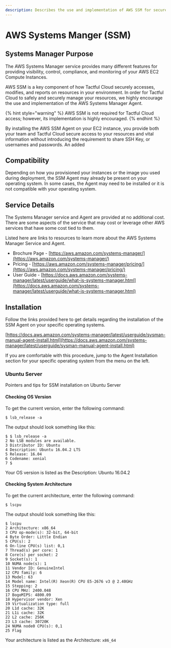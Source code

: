 ```yaml
---
description: Describes the use and implementation of AWS SSM for secure access.
---
```


# AWS Systems Manger \(SSM\)

## Systems Manager Purpose

The AWS Systems Manager service provides many different features for providing visibility, control, compliance, and monitoring of your AWS EC2 Compute Instances.

AWS SSM is a key component of how Tactful Cloud securely accesses, modifies, and reports on resources in your environment. In order for Tactful Cloud to safely and securely manage your resources, we highly encourage the use and implementation of the AWS Systems Manager Agent. 

{% hint style="warning" %}
AWS SSM is not required for Tactful Cloud access; however, its implementation is highly encouraged.
{% endhint %}

By installing the AWS SSM Agent on your EC2 instance, you provide both your team and Tactful Cloud secure access to your resources and vital information without introducing the requirement to share SSH Key, or usernames and passwords. An added

## Compatibility

Depending on how you provisioned your instances or the image you used during deployment, the SSM Agent may already be present on your operating system. In some cases, the Agent may need to be installed or it is not compatible with your operating system.

## Service Details

The Systems Manager service and Agent are provided at no additional cost. There are some aspects of the service that may cost or leverage other AWS services that have some cost tied to them.

Listed here are links to resources to learn more about the AWS Systems Manager Service and Agent.

* Brochure Page - [https://aws.amazon.com/systems-manager/](https://aws.amazon.com/systems-manager/)
* Pricing - [https://aws.amazon.com/systems-manager/pricing/](https://aws.amazon.com/systems-manager/pricing/)
* User Guide - [https://docs.aws.amazon.com/systems-manager/latest/userguide/what-is-systems-manager.html](https://docs.aws.amazon.com/systems-manager/latest/userguide/what-is-systems-manager.html)

## Installation

Follow the links provided here to get details regarding the installation of the SSM Agent on your specific operating systems.

[https://docs.aws.amazon.com/systems-manager/latest/userguide/sysman-manual-agent-install.html](https://docs.aws.amazon.com/systems-manager/latest/userguide/sysman-manual-agent-install.html)

If you are comfortable with this procedure, jump to the Agent Installation section for your specific operating system from the menu on the left.

### Ubuntu Server

Pointers and tips for SSM installation on Ubuntu Server

#### Checking OS Version 

To get the current version, enter the following command:

```
$ lsb_release -a
```

The output should look something like this:

```
$ $ lsb_release -a
2 No LSB modules are available.
3 Distributor ID: Ubuntu
4 Description: Ubuntu 16.04.2 LTS
5 Release: 16.04
6 Codename: xenial
7 $
```

Your OS version is listed as the Description: Ubuntu 16.04.2

#### Checking System Architecture

To get the current architecture, enter the following command:

```
$ lscpu
```

The output should look something like this:

```
$ lscpu
2 Architecture: x86_64
3 CPU op-mode(s): 32-bit, 64-bit
4 Byte Order: Little Endian
5 CPU(s): 2
6 On-line CPU(s) list: 0,1
7 Thread(s) per core: 1
8 Core(s) per socket: 2
9 Socket(s): 1
10 NUMA node(s): 1
11 Vendor ID: GenuineIntel
12 CPU family: 6
13 Model: 63
14 Model name: Intel(R) Xeon(R) CPU E5-2676 v3 @ 2.40GHz
15 Stepping: 2
16 CPU MHz: 2400.048
17 BogoMIPS: 4800.09
18 Hypervisor vendor: Xen
19 Virtualization type: full
20 L1d cache: 32K
21 L1i cache: 32K
22 L2 cache: 256K
23 L3 cache: 30720K
24 NUMA node0 CPU(s): 0,1
25 Flag
```

Your architecture is listed as the Architecture: `x86_64`

